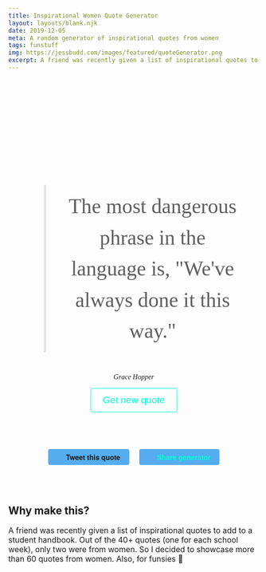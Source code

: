```yaml
---
title: Inspirational Women Quote Generator
layout: layouts/blank.njk
date: 2019-12-05
meta: A random generator of inspirational quotes from women
tags: funstuff
img: https://jessbudd.com/images/featured/quoteGenerator.png
excerpt: A friend was recently given a list of inspirational quotes to add to a student handbook. Out of the 40+ quotes (one for each school week), only two were from women. So I decided to showcase more than 60 quotes from women.
---
```


 <link href="https://fonts.googleapis.com/css?family=Julius+Sans+One|Nanum+Myeongjo&display=swap" rel="stylesheet"> 
<div class="quote-generator">
<!-- <h1>{{title}}</h1> -->

<div class="quote__wrapper">
    <blockquote id="quote" class="quote">The most dangerous phrase in the language is, "We've always done it this way."</blockquote>
    <cite id="author" class="author">Grace Hopper</cite>
</div>

<button class="btn" onclick="getNewQuote()">Get new quote</button>

<div class="share-links">
<a id="tweetQuote" class="btn btn__twitter" target="_blank"  href="">Tweet this quote</a>
<a id ="shareTool" class="btn btn__twitter" target="_blank" href="https://twitter.com/intent/tweet?text=In%20need%20some%20inspiration?%20Check%20out%20this%20Quote%20Generator%20by%20@jessbudd4%20bit.ly/klsjdhfk">Share generator</a>
</div>

<section class="why">

<h2 class="h4">Why make this?</h2>

A friend was recently given a list of inspirational quotes to add to a student handbook. Out of the 40+ quotes (one for each school week), only two were from women. So I decided to showcase more than 60 quotes from women. Also, for funsies 🙂

<!-- <h2 class="h4">Can I see the whole list of quotes?</h2>

Sure, why not.

<button>Generate full list of quotes</button> -->

</section>

</div>

<style>

/* fun stuff styles */
.quote-generator {
  text-align: center;
  padding-top: 100px;
  max-width: 900px;
  margin: 0 auto;
}
.quote__wrapper {
    min-height: 300px;
    padding-top: 72px;
}

blockquote {
    font-size: 2.6rem;
    border-left-width: 5px; 
    padding: 12px 30px;
    line-height: 1.5;
    font-family: 'Nanum Myeongjo', serif;
}
cite {
    font-family: 'Nanum Myeongjo', serif;
}

@media (max-width: 900px) {
    blockquote {
    font-size: 2rem;
    line-height: 1.5;
    }
    cite {
        font-family: 'Nanum Myeongjo', serif;
    }
}

@media (max-width: 600px) {
.quote-generator {
  padding-top: 50px;
}
.quote__wrapper {
    min-height: 300px;
    padding-top: 42px;
            transition: opacity 2s ease-in;
}
  blockquote {
    font-size: 1.6rem;
    }
}

.share-links {
    padding: 50px 0;
}
.why {
    text-align: left;
}
.why p {
    font-size: .975rem;
}
button {
    display: block;
    margin: 0 auto;
}
footer {
    padding-top: 2em;
    padding-bottom: 2em;
}

.btn {
  text-decoration: none;
  background-color: transparent;
  color: #00ffd2;
  border: #00ffd2 1px solid;
  font-size: 1.2rem;
  padding: 12px 24px;
  border-radius: 4px;
  cursor: pointer;
}

.share-links {
    margin-top: 24px;
}
a.btn__twitter {
  font-family: "Helvetica Neue", Verdana, Helvetica, Arial, sans-serif;
display: block;
background-color: #55acee;
transition: opacity 0.2s ease-in, top 0.2s ease-in;
border-radius: 4px;
border: none;
cursor: pointer;
display: inline-block;
font-size: .875rem;
height: 32px;
line-height: 32px;
margin-right: 8px;
margin-left: 8px;
padding: 0px 18px;
font-weight: bold;
}  
a.btn__twitter:before {
    content: url("/images/icons/twitter-white.svg");
    margin-right: 18px;
    position: relative;
    top: 3px;
}
@media (max-width: 600px) {
a.btn__twitter {
    width: 80%;
    margin-top: 12px;
}
}
</style>

<script>
var quote = document.getElementById('quote');
var author = document.getElementById('author');
// var url = document.getElementById('url');

// update share tool link href
var shareToolText = 'In need of some inspiration? Try this inspirational women quote generator by @jessbudd4 bit.ly/klsjdhfk ';
var shareTool = shareToolText.split(' ').join('%20');
shareTool = "https://twitter.com/intent/tweet?text=" + shareTool.split('"').join('') ;
document.getElementById('shareTool').setAttribute('href', shareTool);

// set tweet quote link href
var credit = '' 
var tweetQuoteText = document.getElementById('tweetQuote');
var tweetQuote = quote.innerHTML.split(' ').join('%20') + '%22%20-%20' + author.innerHTML.split(' ').join('%20');
tweetQuote = "https://twitter.com/intent/tweet?text=\"" + tweetQuote.split('"').join('') + credit;;
tweetQuoteText.setAttribute('href', tweetQuote);


function getNewQuote() {
    if (quotes.length > 0 ) {
        var randomNumber = Math.floor(Math.random()*(quotes.length));
        quote.innerText = quotes[randomNumber].quote;
        author.innerText = quotes[randomNumber].author;

        //remove quote from array
        quotes.splice(randomNumber,1);

        // update tweet quote link href
        tweetQuote = '';
        tweetQuote = quote.innerHTML.split(' ').join('%20')+ '%22%20-%20' + author.innerHTML.split(' ').join('%20');
        tweetQuote = "https://twitter.com/intent/tweet?text=\"" + tweetQuote.split('"').join('') + credit;
        tweetQuoteText.setAttribute('href', tweetQuote);
    } 
    else {
        quote.innerText = 'That\'s all folks!';
        author.innerText = '';
    }
}

// array of quotes
var quotes = [
{
quote: 'You don\'t manage people, you manage things. You lead people.',
author: 'Grace Hopper',
url: 'https://www.biography.com/scientist/grace-hopper'
},
{
quote: 'It is often easier to ask for forgiveness than to ask for permission.',
author: 'Grace Hopper',
url: 'https://www.biography.com/scientist/grace-hopper'
},
//{
// quote: 'The most dangerous phrase in the language is, \"We\'ve always done it this way.\"',
// author: 'Grace Hopper',
// url: 'https://www.biography.com/scientist/grace-hopper'
// },
{
quote: 'A ship in port is safe, but that is not what ships are for.',
author: 'Grace Hopper',
url: 'whttps://www.biography.com/scientist/grace-hopper'
},
{
quote: 'One accurate measurement is worth a thousand expert opinions.',
author: 'Grace Hopper',
url: 'https://www.biography.com/scientist/grace-hopper'
},
{
quote: 'All great achievements require time.',
author: 'Maya Angelou',
url: ''
},
{
quote: 'If you don\'t like something, change it. If you can\'t change it, change your attitude.',
author: 'Maya Angelou',
url: ''
},
{
quote: 'Nothing will work unless you do.',
author: 'Maya Angelou',
url: ''
},
{
quote: 'Life is what you make it. Always has been, always will be.',
author: 'Eleanor Roosevelt',
url: ''
},
{
quote: 'You don\’t have to be someone special to achieve something amazing. You\’ve just got to have a dream, believe in it and work hard.',
author: 'Jessica Watson',
url: ''
},
{
quote: 'Don\'t feel stupid if you don\'t like what everyone else pretends to love.',
author: 'Emma Watson',
url: ''
},
{
quote: 'When the whole world is silent, even one voice becomes powerful.',
author: 'Malala Yousafzai',
url: ''
},
{
quote: 'The most difficult thing is the decision to act, the rest is merely tenacity.',
author: 'Amelia Earhart',
url: ''
},
{
quote: 'In order to be irreplaceable one must always be different.',
author: 'Coco Chanel',
url: ''
},
{
quote: 'Being confident and believing in your own self-worth is necessary to achieving your potential.',
author: 'Sheryl Sandberg',
url: ''
},
{
quote: 'Done is better than perfect.',
author: 'Sheryl Sandberg',
url: ''
},
// {
// quote: 'Don\'t let anyone rob you of your imagination, your creativity, or your curiosity. It\'s your place in the world; it\'s your life. Go on and do all you can with it, and make it the life you want to live.',
// author: 'Mae Jemison',
// url: 'https://www.space.com/17169-mae-jemison-biography.html'
// },
{
quote: 'I was taught that the way of progress was neither swift nor easy.',
author: 'Marie Curie',
url: 'https://www.brainyquote.com/quotes/marie_curie_383419'
},
{
quote: 'Life need not be easy, provided only that it is not empty.',
author: 'Lise Meitner',
url: 'https://www.goodreads.com/quotes/1336078-life-need-not-be-easy-provided-only-that-it-is'
},
{
quote: 'All sorts of things can happen when you\’re open to new ideas and playing around with things.',
author: 'Stephanie Kwolek',
url: 'http://www2.dupont.com/Kevlar/en_US/assets/downloads/DuPont_Cooper_River_Timeline_Online_Piece_FINAL%20100311.pdf'
},
{
quote: 'As always in life, people want a simple answer...and it\’s always wrong.',
author: 'Susan Greenfield',
url: 'http://extraordinarywls.blogspot.com/2016/01/quote-susan-greenfield.html'
},
{
quote: 'Courage is like a habitus, a habit, a virtue: you get it by courageous acts. It\’s like you learn to swim by swimming. You learn courage by couraging',
author: 'Marie Daly',
url: 'https://www.biography.com/people/marie-m-daly-604034'
},
{
quote: 'The more clearly we can focus our attention on the wonders and realities of the universe about us, the less taste we shall have for destruction.',
author: 'Rachel Carson',
url: 'https://www.americanswhotellthetruth.org/portraits/rachel-carson'
},
{
quote: 'Make the most of yourself by fanning the tiny, inner sparks of possibility into flames of achievement.',
author: 'Golda Meir',
url: 'http://www.goodreads.com/author/quotes/223411.Golda_Meir'
},
{
quote: 'I didn\’t get there by wishing for it or hoping for it, but by working for it.',
author: 'Estée Lauder',
url: ''
},
{
quote: 'Power\’s not given to you. You have to take it.',
author: 'Beyoncé Knowles Carter',
url: ''
},
{
quote: 'The difference between successful people and others is how long they spend time feeling sorry for themselves.',
author: 'Barbara Corcoran',
url: ''
},
{
quote: 'You can waste your lives drawing lines. Or you can live your life crossing them.',
author: 'Shonda Rhimes',
url: ''
},
{
quote: 'I\’d rather regret the things I\’ve done than regret the things I haven\’t done.',
author: 'Lucille Ball',
url: ''
},
{
quote: 'If you don\’t risk anything, you risk even more.',
author: 'Erica Jong',
url: ''
},
{
quote: 'A woman is like a tea bag - you can\'t tell how strong she is until you put her in hot water.',
author: 'Eleanor Roosevelt',
url: ''
},
{
quote: 'If you don\’t like the road you\’re walking, start paving another one.',
author: 'Dolly Parton',
url: ''
},
{
quote: 'One of the secrets to staying young is to always do things you don\’t know how to do, to keep learning.',
author: 'Ruth Reichl',
url: ''
},
{
quote: 'It took me quite a long time to develop a voice, and now that I have it, I am not going to be silent.',
author: 'Madeleine Albright',
url: ''
},
{
quote: 'Step out of the history that is holding you back. Step into the new story you are willing to create.',
author: 'Oprah Winfrey',
url: ''
},
{
quote: 'What you do makes a difference, and you have to decide what kind of difference you want to make.',
author: 'Jane Goodall',
url: ''
},
{
quote: 'I choose to make the rest of my life the best of my life.',
author: 'Louise Hay',
url: ''
},
{
quote: 'The question isn\’t who is going to let me; it\’s who is going to stop me.',
author: 'Ayn Rand',
url: ''
},
{
quote: 'Take criticism seriously, but not personally. If there is truth or merit in the criticism, try to learn from it. Otherwise, let it roll right off you.',
author: 'Hillary Clinton',
url: ''
},
{
quote: 'When we speak we are afraid our words will not be heard or welcomed. But when we are silent, we are still afraid. So it is better to speak.',
author: 'Audre Lorde',
url: ''
},
{
quote: 'Learn from the mistakes of others. You can\’t live long enough to make them all yourself.',
author: 'Eleanor Roosevelt',
url: ''
},
{
quote: 'If you\’re not making some notable mistakes along the way, you\’re certainly not taking enough business and career chances.',
author: 'Sallie Krawcheck',
url: ''
},
{
quote: 'Doubt is a killer. You just have to know who you are and what you stand for.',
author: 'Jennifer Lopez',
url: ''
},
{
quote: 'I am not afraid of storms for I am learning how to sail my ship.',
author: 'Louisa May Alcott',
url: ''
},
{
quote: 'When you feel copied, remember that people can only go where you have already been, they have no idea where you are going next.”',
author: 'Liz Lange',
url: ''
},
{
quote: 'Hold your head and your standards high even as people or circumstances try to pull you down.',
author: 'Tory Johnson',
url: ''
},
{
quote: 'Normal is not something to aspire to, it\’s something to get away from.',
author: 'Jodie Foster',
url: ''
},
{
quote: 'I learned a long time ago that there is something worse than missing the goal, and that\’s not pulling the trigger.',
author: 'Mia Hamm',
url: ''
},
{
quote: 'Owning our story can be hard but not nearly as difficult as spending our lives running from it.',
author: 'Brene Brown',
url: ''
},
{
quote: 'I do not try to dance better than anyone else. I only try to dance better than myself.',
author: 'Arianna Huffington',
url: ''
},
{
quote: 'I\’m always perpetually out of my comfort zone.',
author: 'Tory Burch',
url: ''
},
{
quote: 'If you can\’t go straight ahead, you go around the corner.',
author: 'Cher',
url: ''
},
{
quote: 'If you don\’t get out of the box you’ve been raised in, you won\’t understand how much bigger the world is.”',
author: 'Angelina Jolie',
url: ''
},
{
quote: 'Everyone shines, given the right lighting.',
author: 'Susan Cain',
url: ''
},
{
quote: 'When you embrace your difference, your DNA, your look or heritage or religion or your unusual name, that’s when you start to shine.',
author: 'Bethenny Frankel',
url: ''
},
{
quote: 'You can\’t be that kid standing at the top of the waterslide, overthinking it. You have to go down the chute.',
author: 'Tina Fey  ',
url: ''
},
{
quote: 'If you just set out to be liked, you would be prepared to compromise on anything at any time, and you would achieve nothing.',
author: 'Margaret Thatcher',
url: ''
},
{
quote: 'Don\’t look at your feet to see if you are doing it right. Just dance.',
author: 'Anne Lamott',
url: ''
},
{
quote: 'All careers go up and down like friendships, like marriages, like anything else, and you can’t bat a thousand all the time.',
author: 'Julie Andrews',
url: ''
},
{
quote: 'We do not need magic to change the world, we carry all the power we need inside ourselves already: we have the power to imagine better.',
author: 'J.K. Rowling',
url: ''
},
{
quote: 'Dying seems less sad than having lived too little.',
author: 'Gloria Steinem',
url: ''
},
{
quote: 'Style is a way to say who you are without having to speak.',
author: 'Rachel Zoe',
url: ''
},
{
quote: 'I need to listen well so that I hear what is not said.',
author: 'Thuli Madonsela',
url: ''
},
{
quote: 'Style is a way to say who you are without having to speak.',
author: 'Rachel Zoe',
url: ''
},
{
quote: 'It’s not the absence of fear, it’s overcoming it. Sometimes you’ve got to blast through and have faith.',
author: 'Emma Watson',
url: ''
}
]

</script>
